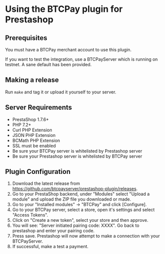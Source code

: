 # Using the BTCPay plugin for Prestashop

## Prerequisites
You must have a BTCPay merchant account to use this plugin.

If you want to test the integration, use a BTCPayServer which is running on testnet. A sane default has been provided.

## Making a release
Run `make` and tag it or upload it yourself to your server.

## Server Requirements

+ PrestaShop 1.7.6+
+ PHP 7.2+
+ Curl PHP Extension
+ JSON PHP Extension
+ BCMath PHP Extension 
+ SSL must be enabled
+ Be sure your BTCPay server is whitelisted by Prestashop server
+ Be sure your Prestashop server is whitelisted by BTCPay server

## Plugin Configuration

1. Download the latest release from https://github.com/btcpayserver/prestashop-plugin/releases.
2. Go to your PrestaShop backend, under "Modules" select "Upload a module" and upload the ZIP file you downloaded or made. 
3. Go to your "Installed modules" -> "BTCPay" and click \[Configure\].
4. Go to your BTCPay server, select a store, open it's settings and select "Access Tokens".
5. Click on "Create a new token", select your store and then approve.
6. You will see: "Server initiated pairing code: XXXX". Go back to prestashop and enter your pairing code.
7. Press save. Prestashop will now attempt to make a connection with your BTCPayServer.
8. If successful, make a test a payment.
